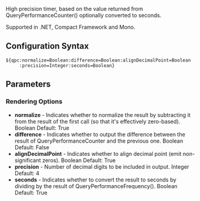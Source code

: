 High precision timer, based on the value returned from QueryPerformanceCounter() optionally converted to seconds. 

Supported in .NET, Compact Framework and Mono.

## Configuration Syntax
```
${qpc:normalize=Boolean:difference=Boolean:alignDecimalPoint=Boolean
     :precision=Integer:seconds=Boolean}
```

## Parameters
### Rendering Options
* **normalize** - Indicates whether to normalize the result by subtracting it from the result of the first call (so that it's effectively zero-based). Boolean Default: True
* **difference** - Indicates whether to output the difference between the result of QueryPerformanceCounter and the previous one. Boolean Default: False
* **alignDecimalPoint** - Indicates whether to align decimal point (emit non-significant zeros). Boolean Default: True
* **precision** - Number of decimal digits to be included in output. Integer Default: 4
* **seconds** - Indicates whether to convert the result to seconds by dividing by the result of QueryPerformanceFrequency(). Boolean Default: True
